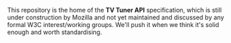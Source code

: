 This repository is the home of the **TV Tuner API** specification, which is
still under construction by Mozilla and not yet maintained and discussed by any
formal W3C interest/working groups. We'll push it when we think it's solid
enough and worth standardising. 
